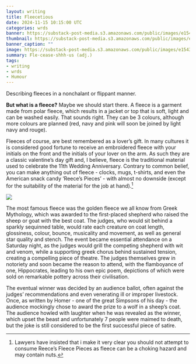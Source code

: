 ```yaml
---
layout: writing
title: Fleecetious
date: 2024-11-15 10:15:00 UTC
categories: wrds
banner: https://substack-post-media.s3.amazonaws.com/public/images/e1543f69-e1ee-4b87-9b9d-94d4285c25fc_2048x2048.png
thumbnail: https://substack-post-media.s3.amazonaws.com/public/images/e1543f69-e1ee-4b87-9b9d-94d4285c25fc_2048x2048.png
banner_caption: "" 
image: https://substack-post-media.s3.amazonaws.com/public/images/e1543f69-e1ee-4b87-9b9d-94d4285c25fc_2048x2048.png
summary: Fle·cease·shhh·us (adj.)
tags:
- writing
- wrds
- Humour
---
```

Describing fleeces in a nonchalant or flippant manner.

**But what is a fleece?** Maybe we should start there. A fleece is a garment made from polar fleece, which results in a jacket or top that is soft, light and can be washed easily. That sounds right. They can be 3 colours, although more colours are planned (red, navy and pink will soon be joined by light navy and rouge).

Fleeces of course, are best remembered as a lover’s gift. In many cultures it is considered good fortune to receive an embroidered fleece with your initials on the front and the initials of your lover on the arm. As such they are a classic valentine’s day gift and, I believe, fleece is the traditional material used to celebrate the 11th Wedding Anniversary. Contrary to common belief, you can make anything out of fleece - clocks, mugs, t-shirts, and even the American snack candy ‘Reece’s Pieces’ - with almost no downside (except for the suitability of the material for the job at hand).[^1]

![](https://substack-post-media.s3.amazonaws.com/public/images/e1543f69-e1ee-4b87-9b9d-94d4285c25fc_2048x2048.png)

[^1]: Lawyers have insisted that i make it very clear you should not attempt to consume Reece’s Fleece Pieces as fleece can be a choking hazard and may contain nuts.

The most famous fleece was the golden fleece we all know from Greek Mythology, which was awarded to the first-placed shepherd who raised the sheep or goat with the best coat. The judges, who would sit behind a sparkly sequinned table, would rate each creature on coat length, glossiness, colour, bounce, musicality and movement, as well as general star quality and stench. The event became essential attendance on a Saturday night, as the judges would grill the competing shepherd with wit and venom, while a supporting greek chorus behind sustained tension, creating a compelling piece of theatre. The judges themselves grew in notoriety and soon became the reason to attend, with the flamboyance of one, Hippocrates, leading to his own epic poem, depictions of which were sold on remarkable pottery across their civilisation.

The eventual winner was decided by an audience ballot, often against the judges’ recommendations and even venerating ill or improper livestock. Once, as written by Homer - one of the great Simpsons of his day - the audience mockingly chose to award the prize to a wolf in a sheep’s coat. The audience howled with laughter when he was revealed as the winner, which upset the beast and unfortunately 7 people were maimed to death, but the joke is still considered to be the first successful piece of satire.